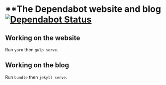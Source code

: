 # **The Dependabot website and blog [![Dependabot Status](https://api.dependabot.com/badges/status?host=github&identifier=89260544)](https://dependabot.com)



## Working on the website

Run `yarn` then `gulp serve`.

## Working on the blog

Run `bundle` then `jekyll serve`.
